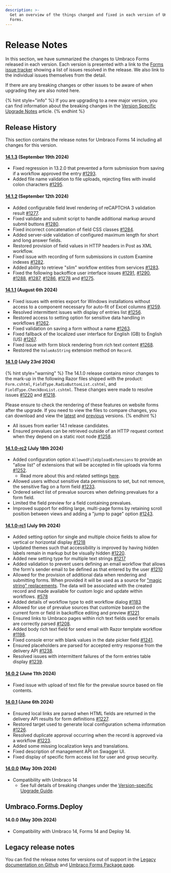 ```yaml
---
description: >-
  Get an overview of the things changed and fixed in each version of Umbraco
  Forms.
---
```


# Release Notes

In this section, we have summarized the changes to Umbraco Forms released in each version. Each version is presented with a link to the [Forms issue tracker](https://github.com/umbraco/Umbraco.Forms.Issues/issues) showing a list of issues resolved in the release. We also link to the individual issues themselves from the detail.

If there are any breaking changes or other issues to be aware of when upgrading they are also noted here.

{% hint style="info" %}
If you are upgrading to a new major version, you can find information about the breaking changes in the [Version Specific Upgrade Notes](upgrading/version-specific.md) article.
{% endhint %}

## Release History

This section contains the release notes for Umbraco Forms 14 including all changes for this version.

#### [**14.1.3**](https://github.com/umbraco/Umbraco.Forms.Issues/issues?q=is%3Aissue+is%3Aclosed+label%3Arelease%2F14.1.3) **(September 19th 2024)**

* Fixed regression in 13.2.0 that prevented a form submission from saving if a workflow approved the entry [#1293](https://github.com/umbraco/Umbraco.Forms.Issues/issues/1293).
* Added file name validation to file uploads, rejecting files with invalid colon characters [#1295](https://github.com/umbraco/Umbraco.Forms.Issues/issues/1295).

#### [**14.1.2**](https://github.com/umbraco/Umbraco.Forms.Issues/issues?q=is%3Aissue+is%3Aclosed+label%3Arelease%2F14.1.2) **(September 12th 2024)**

* Added configurable field level rendering of reCAPTCHA 3 validation result [#1277](https://github.com/umbraco/Umbraco.Forms.Issues/issues/1277).
* Fixed validate and submit script to handle additional markup around submit buttons [#1280](https://github.com/umbraco/Umbraco.Forms.Issues/issues/1280).
* Fixed incorrect concatenation of field CSS classes [#1284](https://github.com/umbraco/Umbraco.Forms.Issues/issues/1284).
* Added server-side validation of configured maximum length for short and long answer fields.
* Restored provision of field values in HTTP headers in Post as XML workflow.
* Fixed issue with recording of form submissions in custom Examine indexes [#1282](https://github.com/umbraco/Umbraco.Forms.Issues/issues/1282).
* Added ability to retrieve "slim" workflow entities from services [#1283](https://github.com/umbraco/Umbraco.Forms.Issues/issues/1283).
* Fixed the following backoffice user interface issues [#1291](https://github.com/umbraco/Umbraco.Forms.Issues/issues/1291), [#1290](https://github.com/umbraco/Umbraco.Forms.Issues/issues/1290), [#1288](https://github.com/umbraco/Umbraco.Forms.Issues/issues/1288), [#1287](https://github.com/umbraco/Umbraco.Forms.Issues/issues/1287), [#1286](https://github.com/umbraco/Umbraco.Forms.Issues/issues/1286), [#1278](https://github.com/umbraco/Umbraco.Forms.Issues/issues/1278) and [#1275](https://github.com/umbraco/Umbraco.Forms.Issues/issues/1275).

#### [**14.1.1**](https://github.com/umbraco/Umbraco.Forms.Issues/issues?q=is%3Aissue+is%3Aclosed+label%3Arelease%2F14.1.1) **(August 6th 2024)**

* Fixed issues with entries export for Windows installations without access to a component necessary for auto-fit of Excel columns [#1259](https://github.com/umbraco/Umbraco.Forms.Issues/issues/1259).
* Resolved intermittent issues with display of entries list [#1256](https://github.com/umbraco/Umbraco.Forms.Issues/issues/1256).
* Restored access to setting option for sensitive data handling in workflows [#1262](https://github.com/umbraco/Umbraco.Forms.Issues/issues/1262).
* Fixed validation on saving a form without a name [#1263](https://github.com/umbraco/Umbraco.Forms.Issues/issues/1263).
* Fixed fallback of the localized user interface for English (GB) to English (US) [#1267](https://github.com/umbraco/Umbraco.Forms.Issues/issues/1267).
* Fixed issue with form block rendering from rich text content [#1268](https://github.com/umbraco/Umbraco.Forms.Issues/issues/1268).
* Restored the `ValueAsString` extension method on `Record`.

#### [**14.1.0**](https://github.com/umbraco/Umbraco.Forms.Issues/issues?q=is%3Aissue+is%3Aclosed+label%3Arelease%2F14.1.0) **(July 23rd 2024)**

{% hint style="warning" %}
The 14.1.0 release contains minor changes to the mark-up in the following Razor files shipped with the product: `Form.cshtml`, `FieldType.RadioButtonList.cshtml`, and `FieldType.CheckBoxList.cshtml`. These changes were made to resolve issues [#1220](https://github.com/umbraco/Umbraco.Forms.Issues/issues/1220) and [#1218](https://github.com/umbraco/Umbraco.Forms.Issues/issues/1218).

Please ensure to check the rendering of these features on website forms after the upgrade. If you need to view the files to compare changes, you can download and view the [latest](https://our.umbraco.com/FileDownload?id=24343) and [previous](https://our.umbraco.com/FileDownload?id=24339) versions.
{% endhint %}

* All issues from earlier 14.1 release candidates.
* Ensured prevalues can be retrieved outside of an HTTP request context when they depend on a static root node [#1258](https://github.com/umbraco/Umbraco.Forms.Issues/issues/1258).

#### [**14.1.0-rc2**](https://github.com/umbraco/Umbraco.Forms.Issues/issues?q=is%3Aissue+is%3Aclosed+label%3Arelease%2F14.1.0) **(July 18th 2024)**

* Added configuration option `AllowedFileUploadExtensions` to provide an "allow list" of extensions that will be accepted in file uploads via forms [#1252](https://github.com/umbraco/Umbraco.Forms.Issues/issues/1252).
  * Read more about this and related settings [here](developer/configuration/#allowedfileuploadextensions).
* Allowed users without sensitive data permissions to set, but not remove, the sensitive flag on a form field [#1233](https://github.com/umbraco/Umbraco.Forms.Issues/issues/1233).
* Ordered select list of prevalue sources when defining prevalues for a form field.
* Limited the field preview for a field containing prevalues.
* Improved support for editing large, multi-page forms by retaining scroll position between views and adding a "jump to page" option [#1243](https://github.com/umbraco/Umbraco.Forms.Issues/issues/1243).

#### [**14.1.0-rc1**](https://github.com/umbraco/Umbraco.Forms.Issues/issues?q=is%3Aissue+is%3Aclosed+label%3Arelease%2F14.1.0) **(July 9th 2024)**

* Added setting option for single and multiple choice fields to allow for vertical or horizontal display [#1218](https://github.com/umbraco/Umbraco.Forms.Issues/issues/1218)
* Updated themes such that accessibility is improved by having hidden labels remain in markup but be visually hidden [#1220](https://github.com/umbraco/Umbraco.Forms.Issues/issues/1220).
* Added new setting type for multiple text strings [#1217](https://github.com/umbraco/Umbraco.Forms.Issues/issues/1217)
* Added validation to prevent users defining an email workflow that allows the form's sender email to be defined as that entered by the user [#1210](https://github.com/umbraco/Umbraco.Forms.Issues/issues/1210)
* Allowed for the provision of additional data when rendering and submitting forms. When provided it will be used as a source for ["magic string" replacements](magic-strings.md). The data will be associated with the created record and made available for custom logic and update within workflows. [#578](https://github.com/umbraco/Umbraco.Forms.Issues/issues/578)
* Added details of workflow type to edit workflow dialog [#1183](https://github.com/umbraco/Umbraco.Forms.Issues/issues/1183)
* Allowed for use of prevalue sources that customize based on the current form or field in backoffice editing and preview [#1221](https://github.com/umbraco/Umbraco.Forms.Issues/issues/1221)
* Ensured links to Umbraco pages within rich text fields used for emails are correctly parsed [#1208](https://github.com/umbraco/Umbraco.Forms.Issues/issues/1208).
* Added body rich text field for send email with Razor template workflow [#1198](https://github.com/umbraco/Umbraco.Forms.Issues/issues/1198).
* Fixed console error with blank values in the date picker field [#1241](https://github.com/umbraco/Umbraco.Forms.Issues/issues/1241).
* Ensured placeholders are parsed for accepted entry response from the delivery API [#1238](https://github.com/umbraco/Umbraco.Forms.Issues/issues/1238).
* Resolved issues with intermittent failures of the form entries table display [#1239](https://github.com/umbraco/Umbraco.Forms.Issues/issues/1239).

#### [**14.0.2**](https://github.com/umbraco/Umbraco.Forms.Issues/issues?q=is%3Aissue+is%3Aclosed+label%3Arelease%2F14.0.2) **(June 11th 2024)**

* Fixed issue with upload of text file for the prevalue source based on file contents.

#### [**14.0.1**](https://github.com/umbraco/Umbraco.Forms.Issues/issues?q=is%3Aissue+is%3Aclosed+label%3Arelease%2F14.0.1) **(June 6th 2024)**

* Ensured local links are parsed when HTML fields are returned in the delivery API results for form definitions [#1227](https://github.com/umbraco/Umbraco.Forms.Issues/issues/1227).
* Restored target used to generate local configuration schema information [#1226](https://github.com/umbraco/Umbraco.Forms.Issues/issues/1226).
* Resolved duplicate approval occurring when the record is approved via a workflow [#1223](https://github.com/umbraco/Umbraco.Forms.Issues/issues/1223).
* Added some missing localization keys and translations.
* Fixed description of management API on Swagger UI.
* Fixed display of specific form access list for user and group security.

#### [**14.0.0**](https://github.com/umbraco/Umbraco.Forms.Issues/issues?q=is%3Aissue+is%3Aclosed+label%3Arelease%2F14.0.0) **(May 30th 2024)**

* Compatibility with Umbraco 14
  * See full details of breaking changes under the [Version-specific Upgrade Guide](upgrading/version-specific.md).

## Umbraco.Forms.Deploy

#### **14.0.0** **(May 30th 2024)**

* Compatibility with Umbraco 14, Forms 14 and Deploy 14.

## Legacy release notes

You can find the release notes for versions out of support in the [Legacy documentation on Github](https://github.com/umbraco/UmbracoDocs/blob/umbraco-eol-versions/11/umbraco-forms/release-notes.md) and [Umbraco Forms Package page](https://our.umbraco.com/packages/developer-tools/umbraco-forms/).

